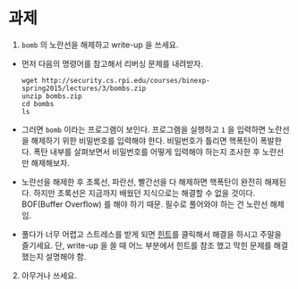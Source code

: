 # 과제 

1. `bomb` 의 노란선을 해제하고 write-up 을 쓰세요.

  - 먼저 다음의 명령어를 참고해서 리버싱 문제를 내려받자.

    ```shell
    wget http://security.cs.rpi.edu/courses/binexp-spring2015/lectures/3/bombs.zip
    unzip bombs.zip
    cd bombs
    ls
    ```

  - 그러면 `bomb` 이라는 프로그램이 보인다. 프로그램을 실행하고 `1` 을 입력하면 노란선을 해제하기 위한 비밀번호를 입력해야 한다. 비밀번호가 틀리면 핵폭탄이 폭발한다. 폭탄 내부를 살펴보면서 비밀번호를 어떻게 입력해야 하는지 조사한 후 노란선만 해제해보자.

  - 노란선을 해제한 후 초록선, 파란선, 빨간선을 다 해제하면 핵폭탄이 완전히 해제된다. 하지만 초록선은 지금까지 배웠던 지식으로는 해결할 수 없을 것이다. BOF(Buffer Overflow) 를 해야 하기 때문. 필수로 풀어와야 하는 건 노란선 해제임. 

  - 풀다가 너무 어렵고 스트레스를 받게 되면 [힌트](hint.md)를 클릭해서 해결을 하시고 주말을 즐기세요. 단, write-up 을 쓸 때 어느 부분에서 힌트를 참조 했고 막힌 문제를 해결했는지 설명해야 함. 

2. 아무거나 쓰세요.
